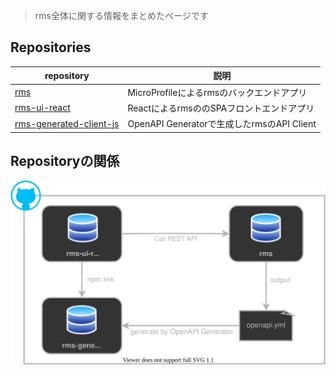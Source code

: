 > rms全体に関する情報をまとめたページです

## Repositories
|repository| 説明 |
|---|---|
|[rms](https://github.com/extact-io/rms)|MicroProfileによるrmsのバックエンドアプリ|
|[rms-ui-react](https://github.com/extact-io/rms-ui-react)|ReactによるrmsののSPAフロントエンドアプリ |
|[rms-generated-client-js](https://github.com/extact-io/rms-generated-client-js)| OpenAPI Generatorで生成したrmsのAPI Client |

## Repositoryの関係
![rep_relations](/rep_relations.drawio.svg)
